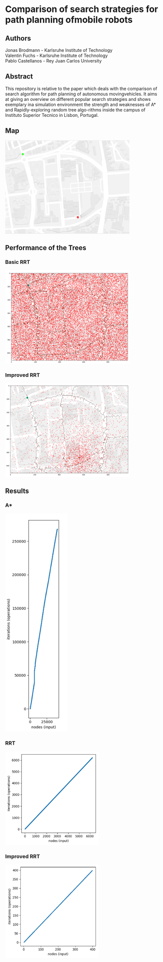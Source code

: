 # Comparison of search strategies for path planning ofmobile robots


## Authors
Jonas Brodmann  -  Karlsruhe Institute of Technology  
Valentin Fuchs - Karlsruhe Institute of Technology  
Pablo Castellanos  - Rey Juan Carlos University

## Abstract
This repository is relative to the paper which deals with the comparison of search algorithm for path planning of autonomous movingvehicles.  It aims at giving an overview on different popular search strategies and shows exemplary ina simulation environment the strength and weaknesses of A* and Rapidly-exploring random tree algo-rithms inside the campus of Instituto Superior Tecnico in Lisbon, Portugal.

## Map
<img src="https://github.com/P4B5/Path_planning_algorithms/blob/main/docs/evaluation_map.png" width="400" height="300"/>


## Performance of the Trees

### Basic RRT
<img src="https://github.com/P4B5/Path_planning_algorithms/blob/main/docs/random_points_basic.png" width="400" height="300"/>

### Improved RRT
<img src="https://github.com/P4B5/Path_planning_algorithms/blob/main/docs/random_points_improved.png" width="400" height="300"/>

## Results

### A*

<img src="https://github.com/P4B5/Path_planning_algorithms/blob/main/docs/plot_Astar_complexity.png" width="200" height="700"/>


### RRT

<img src="https://github.com/P4B5/Path_planning_algorithms/blob/main/docs/plot_RRT_basic_complexity.png" width="300" height="300"/>


### Improved RRT

<img src="https://github.com/P4B5/Path_planning_algorithms/blob/main/docs/plot_RRT_improved_complexity.png" width="300" height="300"/>
